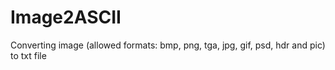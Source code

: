 # Image2ASCII
Converting image (allowed formats: bmp, png, tga, jpg, gif, psd, hdr and pic) to txt file
